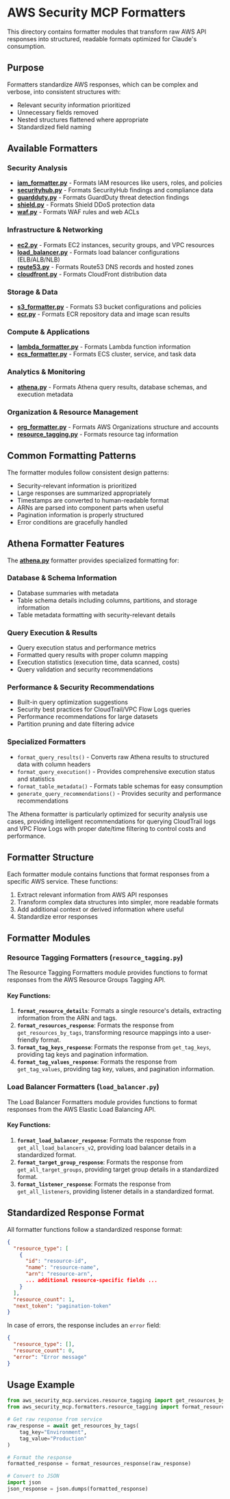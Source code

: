 # AWS Security MCP Formatters

This directory contains formatter modules that transform raw AWS API responses into structured, readable formats optimized for Claude's consumption.

## Purpose

Formatters standardize AWS responses, which can be complex and verbose, into consistent structures with:
- Relevant security information prioritized
- Unnecessary fields removed
- Nested structures flattened where appropriate
- Standardized field naming

## Available Formatters

### Security Analysis
- **[iam_formatter.py](iam_formatter.py)** - Formats IAM resources like users, roles, and policies
- **[securityhub.py](securityhub.py)** - Formats SecurityHub findings and compliance data
- **[guardduty.py](guardduty.py)** - Formats GuardDuty threat detection findings
- **[shield.py](shield.py)** - Formats Shield DDoS protection data
- **[waf.py](waf.py)** - Formats WAF rules and web ACLs

### Infrastructure & Networking
- **[ec2.py](ec2.py)** - Formats EC2 instances, security groups, and VPC resources
- **[load_balancer.py](load_balancer.py)** - Formats load balancer configurations (ELB/ALB/NLB)
- **[route53.py](route53.py)** - Formats Route53 DNS records and hosted zones
- **[cloudfront.py](cloudfront.py)** - Formats CloudFront distribution data

### Storage & Data
- **[s3_formatter.py](s3_formatter.py)** - Formats S3 bucket configurations and policies
- **[ecr.py](ecr.py)** - Formats ECR repository data and image scan results

### Compute & Applications
- **[lambda_formatter.py](lambda_formatter.py)** - Formats Lambda function information
- **[ecs_formatter.py](ecs_formatter.py)** - Formats ECS cluster, service, and task data

### Analytics & Monitoring
- **[athena.py](athena.py)** - Formats Athena query results, database schemas, and execution metadata

### Organization & Resource Management
- **[org_formatter.py](org_formatter.py)** - Formats AWS Organizations structure and accounts
- **[resource_tagging.py](resource_tagging.py)** - Formats resource tag information

## Common Formatting Patterns

The formatter modules follow consistent design patterns:
- Security-relevant information is prioritized
- Large responses are summarized appropriately
- Timestamps are converted to human-readable format
- ARNs are parsed into component parts when useful
- Pagination information is properly structured
- Error conditions are gracefully handled

## Athena Formatter Features

The **[athena.py](athena.py)** formatter provides specialized formatting for:

### Database & Schema Information
- Database summaries with metadata
- Table schema details including columns, partitions, and storage information
- Table metadata formatting with security-relevant details

### Query Execution & Results
- Query execution status and performance metrics
- Formatted query results with proper column mapping
- Execution statistics (execution time, data scanned, costs)
- Query validation and security recommendations

### Performance & Security Recommendations
- Built-in query optimization suggestions
- Security best practices for CloudTrail/VPC Flow Logs queries
- Performance recommendations for large datasets
- Partition pruning and date filtering advice

### Specialized Formatters
- `format_query_results()` - Converts raw Athena results to structured data with column headers
- `format_query_execution()` - Provides comprehensive execution status and statistics
- `format_table_metadata()` - Formats table schemas for easy consumption
- `generate_query_recommendations()` - Provides security and performance recommendations

The Athena formatter is particularly optimized for security analysis use cases, providing intelligent recommendations for querying CloudTrail logs and VPC Flow Logs with proper date/time filtering to control costs and performance.

## Formatter Structure

Each formatter module contains functions that format responses from a specific AWS service. These functions:

1. Extract relevant information from AWS API responses
2. Transform complex data structures into simpler, more readable formats
3. Add additional context or derived information where useful
4. Standardize error responses

## Formatter Modules

### Resource Tagging Formatters (`resource_tagging.py`)

The Resource Tagging Formatters module provides functions to format responses from the AWS Resource Groups Tagging API.

#### Key Functions:

1. **`format_resource_details`**: Formats a single resource's details, extracting information from the ARN and tags.
2. **`format_resources_response`**: Formats the response from `get_resources_by_tags`, transforming resource mappings into a user-friendly format.
3. **`format_tag_keys_response`**: Formats the response from `get_tag_keys`, providing tag keys and pagination information.
4. **`format_tag_values_response`**: Formats the response from `get_tag_values`, providing tag key, values, and pagination information.

### Load Balancer Formatters (`load_balancer.py`)

The Load Balancer Formatters module provides functions to format responses from the AWS Elastic Load Balancing API.

#### Key Functions:

1. **`format_load_balancer_response`**: Formats the response from `get_all_load_balancers_v2`, providing load balancer details in a standardized format.
2. **`format_target_group_response`**: Formats the response from `get_all_target_groups`, providing target group details in a standardized format.
3. **`format_listener_response`**: Formats the response from `get_all_listeners`, providing listener details in a standardized format.

## Standardized Response Format

All formatter functions follow a standardized response format:

```json
{
  "resource_type": [
    {
      "id": "resource-id",
      "name": "resource-name",
      "arn": "resource-arn",
      ... additional resource-specific fields ...
    }
  ],
  "resource_count": 1,
  "next_token": "pagination-token"
}
```

In case of errors, the response includes an `error` field:

```json
{
  "resource_type": [],
  "resource_count": 0,
  "error": "Error message"
}
```

## Usage Example

```python
from aws_security_mcp.services.resource_tagging import get_resources_by_tags
from aws_security_mcp.formatters.resource_tagging import format_resources_response

# Get raw response from service
raw_response = await get_resources_by_tags(
    tag_key="Environment",
    tag_value="Production"
)

# Format the response
formatted_response = format_resources_response(raw_response)

# Convert to JSON
import json
json_response = json.dumps(formatted_response)
``` 
